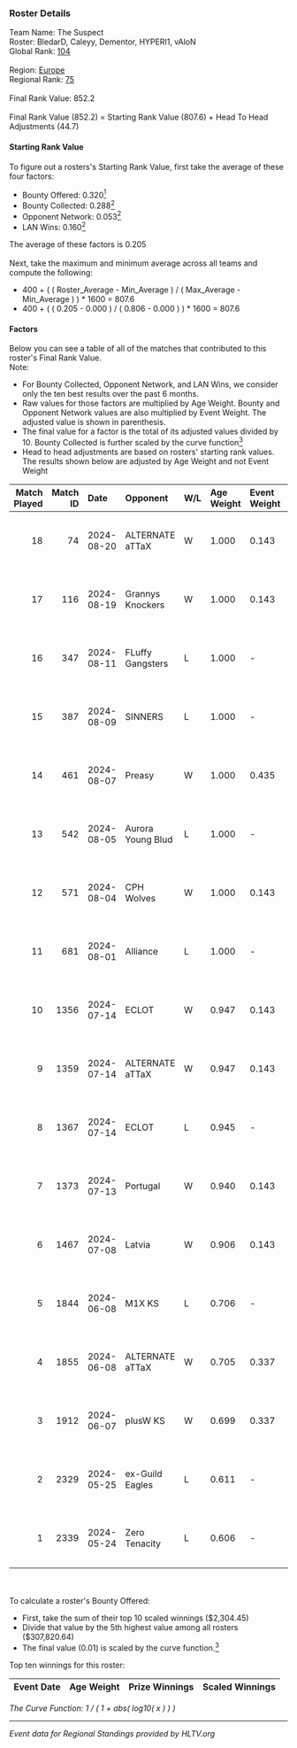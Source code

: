 ### Roster Details<br />
Team Name: The Suspect<br />
Roster: BledarD, Caleyy, Dementor, HYPERI1, vAloN<br />
Global Rank: [104](../../standings_global_2024_08_21.md)<br />
<br />
Region: [Europe]( ../../standings_europe_2024_08_21.md)<br />
Regional Rank: [75]( ../../standings_europe_2024_08_21.md)<br />
<br />
Final Rank Value:  852.2<br />
<br />
Final Rank Value (852.2) = Starting Rank Value (807.6) + Head To Head Adjustments (44.7)<br />

#### Starting Rank Value<br />
To figure out a rosters's Starting Rank Value, first take the average of these four factors:<br />
- Bounty Offered: 0.320[<sup>1</sup>](#table2)
- Bounty Collected: 0.288[<sup>2</sup>](#table1)
- Opponent Network: 0.053[<sup>2</sup>](#table1)
- LAN Wins: 0.160[<sup>2</sup>](#table1)

The average of these factors is 0.205<br />
<br />
Next, take the maximum and minimum average across all teams and compute the following:<br />
- 400 + ( ( Roster_Average - Min_Average ) / ( Max_Average - Min_Average ) ) * 1600 = 807.6
- 400 + ( ( 0.205 - 0.000 ) / ( 0.806 - 0.000 ) ) * 1600 = 807.6


#### Factors<br />
Below you can see a table of all of the matches that contributed to this roster's Final Rank Value.<br />
Note:<br />

- For Bounty Collected, Opponent Network, and LAN Wins, we consider only the ten best results over the past 6 months.
- Raw values for those factors are multiplied by Age Weight. Bounty and Opponent Network values are also multiplied by Event Weight. The adjusted value is shown in parenthesis.
- The final value for a factor is the total of its adjusted values divided by 10. Bounty Collected is further scaled by the curve function[<sup>3</sup>](#curveFunction)
- Head to head adjustments are based on rosters' starting rank values. The results shown below are adjusted by Age Weight and not Event Weight
<span id="table1"></span><br />


| Match Played | Match ID | Date       | Opponent          | W/L | Age Weight | Event Weight | Bounty Collected | Opponent Network | LAN Wins  | H2H Adj. | Roster                                    |
| -: | -: | :- | :- | :- | :- | :- | :- | :- | :- | -: | :- |
|           18 |       74 | 2024-08-20 | ALTERNATE aTTaX   | W   | 1.000      | 0.143        | 0.035 (0.005)    | 0.565 (0.081)    | 0 (0.000) |    13.95 | BledarD, Caleyy, Dementor, HYPERI1, vAloN |
|           17 |      116 | 2024-08-19 | Grannys Knockers  | W   | 1.000      | 0.143        | 0.003 (0.000)    | 0.143 (0.020)    | 0 (0.000) |    11.69 | BledarD, Caleyy, Dementor, HYPERI1, vAloN |
|           16 |      347 | 2024-08-11 | FLuffy Gangsters  | L   | 1.000      | -            | -                | -                | -         |   -22.55 | BledarD, Caleyy, Dementor, HYPERI1, vAloN |
|           15 |      387 | 2024-08-09 | SINNERS           | L   | 1.000      | -            | -                | -                | -         |    -9.58 | BledarD, Caleyy, Dementor, HYPERI1, vAloN |
|           14 |      461 | 2024-08-07 | Preasy            | W   | 1.000      | 0.435        | 0.008 (0.003)    | 0.186 (0.081)    | 0 (0.000) |    11.18 | BledarD, Caleyy, Dementor, HYPERI1, vAloN |
|           13 |      542 | 2024-08-05 | Aurora Young Blud | L   | 1.000      | -            | -                | -                | -         |   -10.02 | BledarD, Caleyy, Dementor, HYPERI1, vAloN |
|           12 |      571 | 2024-08-04 | CPH Wolves        | W   | 1.000      | 0.143        | 0.003 (0.000)    | 0.315 (0.045)    | 0 (0.000) |    14.16 | BledarD, Caleyy, Dementor, HYPERI1, vAloN |
|           11 |      681 | 2024-08-01 | Alliance          | L   | 1.000      | -            | -                | -                | -         |   -16.78 | BledarD, Caleyy, Dementor, HYPERI1, vAloN |
|           10 |     1356 | 2024-07-14 | ECLOT             | W   | 0.947      | 0.143        | 0.075 (0.010)    | 0.513 (0.069)    | 0 (0.000) |    24.87 | BledarD, Caleyy, deb0, Dementor, HYPERI1  |
|            9 |     1359 | 2024-07-14 | ALTERNATE aTTaX   | W   | 0.947      | 0.143        | 0.035 (0.005)    | 0.565 (0.076)    | 0 (0.000) |    17.57 | BledarD, Caleyy, deb0, Dementor, HYPERI1  |
|            8 |     1367 | 2024-07-14 | ECLOT             | L   | 0.945      | -            | -                | -                | -         |    -4.18 | BledarD, Caleyy, deb0, Dementor, HYPERI1  |
|            7 |     1373 | 2024-07-13 | Portugal          | W   | 0.940      | 0.143        | 0.002 (0.000)    | 0.087 (0.012)    | 0 (0.000) |     7.99 | BledarD, Caleyy, deb0, Dementor, HYPERI1  |
|            6 |     1467 | 2024-07-08 | Latvia            | W   | 0.906      | 0.143        | 0.005 (0.001)    | 0.109 (0.014)    | 0 (0.000) |    13.94 | BledarD, Caleyy, deb0, Dementor, HYPERI1  |
|            5 |     1844 | 2024-06-08 | M1X KS            | L   | 0.706      | -            | -                | -                | -         |   -10.69 | BledarD, Caleyy, Dementor, HYPERI1, vAloN |
|            4 |     1855 | 2024-06-08 | ALTERNATE aTTaX   | W   | 0.705      | 0.337        | 0.035 (0.008)    | 0.565 (0.134)    | 1 (0.705) |    13.77 | BledarD, Caleyy, Dementor, HYPERI1, vAloN |
|            3 |     1912 | 2024-06-07 | plusW KS          | W   | 0.699      | 0.337        | 0.000 (0.000)    | 0.000 (0.000)    | 1 (0.699) |     2.16 | BledarD, Caleyy, Dementor, HYPERI1, vAloN |
|            2 |     2329 | 2024-05-25 | ex-Guild Eagles   | L   | 0.611      | -            | -                | -                | -         |    -9.43 | BledarD, Caleyy, Dementor, HYPERI1, vAloN |
|            1 |     2339 | 2024-05-24 | Zero Tenacity     | L   | 0.606      | -            | -                | -                | -         |    -3.36 | BledarD, Caleyy, Dementor, HYPERI1, vAloN |

<br />
<span id="table2"></span><br />
To calculate a roster's Bounty Offered:<br />

- First, take the sum of their top 10 scaled winnings ($2,304.45)
- Divide that value by the 5th highest value among all rosters ($307,820.64)
- The final value (0.01) is scaled by the curve function.[<sup>3</sup>](#curveFunction)

Top ten winnings for this roster:<br />

| Event Date | Age Weight | Prize Winnings | Scaled Winnings |
| :- | -: | :- | :- |


<span id="curveFunction"></span>_The Curve Function: 1 / ( 1 + abs( log10( x ) ) )_<br />

---
_Event data for Regional Standings provided by HLTV.org_<br />
